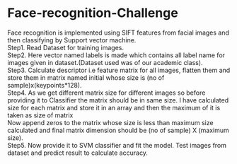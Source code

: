 # Face-recognition-Challenge
Face recognition is implemented using SIFT features from facial images and then classifying by Support vector machine.<br />
Step1. Read Dataset for training images.<br />
Step2. Here vector named labels is made which contains all label name for images given in dataset.(Dataset used was of our academic class).<br />
Step3. Calculate descriptor i.e feature matrix for all images, flatten them and store them in matrix named initial whose size is (no of sample)x(keypoints*128).<br />
Step4. As we get different matrix size for different images so before providing it to Classifier the matrix should be in same size. I have calculated size for each matrix and store it in an array and then the maximum of it is taken as size of matrix<br />
       Now append zeros to the matrix whose size is less than maximum size calculated and final matrix dimension should be (no of sample) X (maximum size).<br />
Step5. Now provide it to SVM classifier and fit the model. Test images from dataset and predict result to calculate accuracy.<br />
